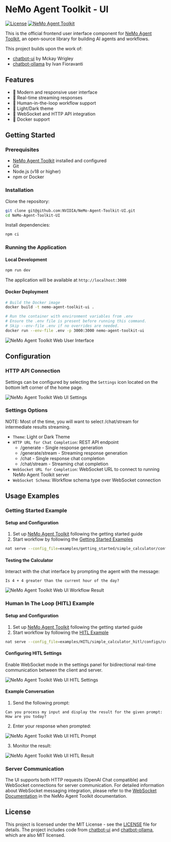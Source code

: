 # NeMo Agent Toolkit - UI

[![License](https://img.shields.io/badge/license-MIT-blue.svg)](LICENSE)
[![NeMo Agent Toolkit](https://img.shields.io/badge/NeMo%20Agent%20Toolkit-Frontend-green)](https://github.com/NVIDIA/NeMo-Agent-Toolkit)

This is the official frontend user interface component for [NeMo Agent Toolkit](https://github.com/NVIDIA/NeMo-Agent-Toolkit), an open-source library for building AI agents and workflows.

This project builds upon the work of:

- [chatbot-ui](https://github.com/mckaywrigley/chatbot-ui) by Mckay Wrigley
- [chatbot-ollama](https://github.com/ivanfioravanti/chatbot-ollama) by Ivan Fioravanti

## Features

- 🎨 Modern and responsive user interface
- 🔄 Real-time streaming responses
- 🤝 Human-in-the-loop workflow support
- 🌙 Light/Dark theme
- 🔌 WebSocket and HTTP API integration
- 🐳 Docker support

## Getting Started

### Prerequisites

- [NeMo Agent Toolkit](https://github.com/NVIDIA/NeMo-Agent-Toolkit) installed and configured
- Git
- Node.js (v18 or higher)
- npm or Docker

### Installation

Clone the repository:

```bash
git clone git@github.com:NVIDIA/NeMo-Agent-Toolkit-UI.git
cd NeMo-Agent-Toolkit-UI
```

Install dependencies:

```bash
npm ci
```

### Running the Application

#### Local Development

```bash
npm run dev
```

The application will be available at `http://localhost:3000`

#### Docker Deployment

```bash
# Build the Docker image
docker build -t nemo-agent-toolkit-ui .

# Run the container with environment variables from .env
# Ensure the .env file is present before running this command.
# Skip --env-file .env if no overrides are needed.
docker run --env-file .env -p 3000:3000 nemo-agent-toolkit-ui
```

![NeMo Agent Toolkit Web User Interface](public/screenshots/ui_home_page.png)

## Configuration

### HTTP API Connection

Settings can be configured by selecting the `Settings` icon located on the bottom left corner of the home page.

![NeMo Agent Toolkit Web UI Settings](public/screenshots/ui_generate_example_settings.png)

### Settings Options

NOTE: Most of the time, you will want to select /chat/stream for intermediate results streaming.

- `Theme`: Light or Dark Theme
- `HTTP URL for Chat Completion`: REST API endpoint
  - /generate - Single response generation
  - /generate/stream - Streaming response generation
  - /chat - Single response chat completion
  - /chat/stream - Streaming chat completion
- `WebSocket URL for Completion`: WebSocket URL to connect to running NeMo Agent Toolkit server
- `WebSocket Schema`: Workflow schema type over WebSocket connection

## Usage Examples

### Getting Started Example

#### Setup and Configuration

1. Set up [NeMo Agent Toolkit](https://docs.nvidia.com/nemo/agent-toolkit/latest/quick-start/installing.html) following the getting started guide
2. Start workflow by following the [Getting Started Examples](https://github.com/NVIDIA/NeMo-Agent-Toolkit/blob/develop/examples/getting_started/simple_calculator/README.md)

```bash
nat serve --config_file=examples/getting_started/simple_calculator/configs/config.yml
```

#### Testing the Calculator

Interact with the chat interface by prompting the agent with the message:

```
Is 4 + 4 greater than the current hour of the day?
```

![NeMo Agent Toolkit Web UI Workflow Result](public/screenshots/ui_generate_example.png)

### Human In The Loop (HITL) Example

#### Setup and Configuration

1. Set up [NeMo Agent Toolkit](https://docs.nvidia.com/nemo/agent-toolkit/latest/quick-start/installing.html) following the getting started guide
2. Start workflow by following the [HITL Example](https://github.com/NVIDIA/NeMo-Agent-Toolkit/blob/develop/examples/HITL/simple_calculator_hitl/README.md)

```bash
nat serve --config_file=examples/HITL/simple_calculator_hitl/configs/config-hitl.yml
```

#### Configuring HITL Settings

Enable WebSocket mode in the settings panel for bidirectional real-time communication between the client and server.

![NeMo Agent Toolkit Web UI HITL Settings](public/screenshots/hitl_settings.png)

#### Example Conversation

1. Send the following prompt:

```
Can you process my input and display the result for the given prompt: How are you today?
```

2. Enter your response when prompted:

![NeMo Agent Toolkit Web UI HITL Prompt](public/screenshots/hitl_prompt.png)

3. Monitor the result:

![NeMo Agent Toolkit Web UI HITL Result](public/screenshots/hitl_prompt.png)

### Server Communication

The UI supports both HTTP requests (OpenAI Chat compatible) and WebSocket connections for server communication. For detailed information about WebSocket messaging integration, please refer to the [WebSocket Documentation](https://docs.nvidia.com/nemo/agent-toolkit/latest/reference/websockets.html) in the NeMo Agent Toolkit documentation.

## License

This project is licensed under the MIT License - see the [LICENSE](LICENSE) file for details. The project includes code from [chatbot-ui](https://github.com/mckaywrigley/chatbot-ui) and [chatbot-ollama](https://github.com/ivanfioravanti/chatbot-ollama), which are also MIT licensed.
